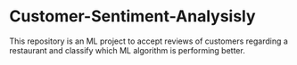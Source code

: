 # Customer-Sentiment-Analysisly
This repository is an ML project to accept reviews of customers regarding a restaurant and classify which ML algorithm is performing better.
